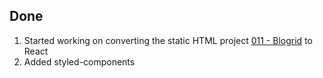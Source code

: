 ## Done
1. Started working on converting the static HTML project [011 - Blogrid](../Projects/011%20-%20Blogrid) to React
2. Added styled-components